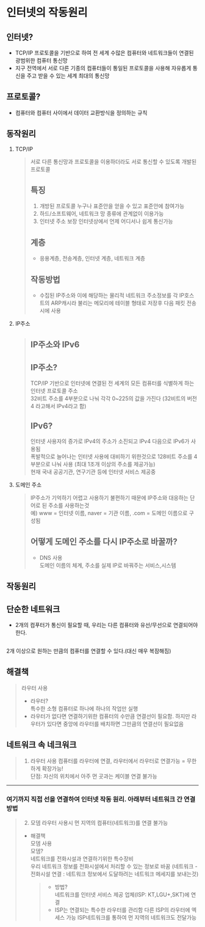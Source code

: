 # 인터넷의 작동원리
## 인터넷?
- TCP/IP 프로토콜을 기반으로 하여 전 세계 수많은 컴퓨터와 네트워크들이 연결된 광범위한 컴퓨터 통신망
- 지구 전역에서 서로 다른 기종의 컴퓨터들이 통일된 프로토콜을 사용해 자유롭게 통신을 주고 받을 수 있는 세계 최대의 통신망

## 프로토콜?
- 컴퓨터와 컴퓨터 사이에서 데이터 교환방식을 정의하는 규칙

## 동작원리
1. TCP/IP 
    >서로 다른 통신망과 프로토콜을 이용하더라도 서로 통신할 수 있도록 개발된 프로토콜
    > ## 특징 
    > 1. 개방된 프로토콜
    >누구나 표준안을 얻을 수 있고 표준안에 참여가능
    >2. 하드/소프트웨어, 네트워크 망 종류에 관계없이 이용가능
    >3. 인터넷 주소 보장
    >인터넷상에서 언제 어디서나 쉽게 통신가능 
    > ## 계층
    >- 응용계층, 전송계층, 인터넷 계층, 네트워크 계층
    > ## 작동방법
    > - 수집된 IP주소와 이에 해당하는 물리적 네트워크 주소정보를 각 IP호스트의 ARP캐시라 불리는 메모리에 테이블 형태로 저장후 다음 패킷 전송시에 사용

2. IP주소 
    > ## IP주소와 IPv6
    > ## IP주소?
    >TCP/IP 기반으로 인터넷에 연결된 전 세계의 모든 컴퓨터를 식별하게 하는 인터넷 프로토콜 주소   
    > 32비트 주소를 4부분으로 나눠 각각 0~225의 값을 가진다 (32비트의 버전 4 라고해서 IPv4라고 함)
    > ## IPv6?
    > 인터넷 사용자의 증가로 IPv4의 주소가 소진되고 IPv4 다음으로 IPv6가 사용됨   
    > 폭발적으로 늘어나는 인터넷 사용에 대비하기 위한것으로
    > 128비트 주소를 4부분으로 나눠 사용 (최대 1조개 이상의 주소를 제공가능)   
    >현재 국내 공공기관, 연구기관 등에 인터넷 서비스 제공중

3. 도메인 주소
    > IP주소가 기억하기 어렵고 사용하기 불편하기 때문에 IP주소와 대응하는 단어로 된 주소를 사용하는것   
    >예) www = 인터넷 이름, naver = 기관 이름, .com = 도메인 이름으로 구성됨
    > ## 어떻게 도메인 주소를 다시 IP주소로 바꿀까?
    > - DNS 사용   
    >   도메인 이름의 체계, 주소를 실제 IP로 바꿔주는 서비스,시스템


    
## 작동원리
 ## 단순한 네트워크
- 2개의 컴푸터가 통신이 필요할 때, 우리는 다른 컴퓨터와 유선/무선으로 연결되어야한다.
 <img scr="https://img1.daumcdn.net/thumb/R800x0/?scode=mtistory2&fname=https%3A%2F%2Fblog.kakaocdn.net%2Fdn%2FdQgzYe%2FbtqTcQXEZmq%2FKb26sNOu1MnNRI9bQONtx1%2Fimg.png"  >

2개 이상으로 원하는 만큼의 컴퓨터를 연결할 수 있다.(대신 매우 복잠해짐)
 <img scr ="https://mdn.mozillademos.org/files/8443/internet-schema-2.png" >

## 해결책
>라우터 사용
>- 라우터?   
>특수한 소형 컴퓨터로 하나에 하나의 작업만 실행   
>- 라우터가 없다면 연결하기위한 컴퓨터의 수만큼 연결선이 필요함.   하지만 라우터가 있다면 중앙에 라우터를 배치하면 그만큼의 연결선이 필요없음
## 네트워크 속 네크워크
> 1. 라우터 사용
> 컴퓨터를 라우터에 연결, 라우터에서 라우터로 연결가능 = 무한하게 확장가능!   
단점: 자신의 위치에서 아주 먼 곳과는 케이블 연결 불가능
<hr/>

### 여기까지 직접 선을 연결하여 인터넷 작동 원리. 아래부터 네트워크 간 연결방법

> 2. 모뎀 
> 라우터 사용시 먼 지역의 컴퓨터(네트워크)를 연결 불가능   
>- 해결책   
> 모뎀 사용   
> 모뎀?   
>네트워크를 전화시설과 연결하기위한 특수장비   
>우리 네트워크 정보를 전화시설에서 처리할 수 있는 정보로 바꿈
>(네트워크 - 전화시설 연결 : 네트워크 정보에서 도달하려는 네트워크 메세지를 보내는것)
>   >- 방법?   
>   > 네트워크를 인터넷 서비스 제공 업체(ISP: KT,LGU+,SKT)에 연결
>   > - ISP는 연결되는 특수한 라우터를 관리함   다른 ISP의 라우터에 엑세스 가능   ISP네트워크를 통하여 먼 지역의 네트워크도 전달가능